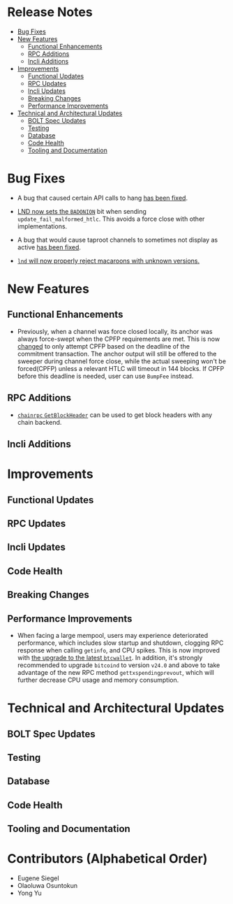 # Release Notes
- [Bug Fixes](#bug-fixes)
- [New Features](#new-features)
  - [Functional Enhancements](#functional-enhancements)
  - [RPC Additions](#rpc-additions)
  - [lncli Additions](#lncli-additions)
- [Improvements](#improvements)
  - [Functional Updates](#functional-updates)
  - [RPC Updates](#rpc-updates)
  - [lncli Updates](#lncli-updates)
  - [Breaking Changes](#breaking-changes)
  - [Performance Improvements](#performance-improvements)
 - [Technical and Architectural Updates](#technical-and-architectural-updates)
   - [BOLT Spec Updates](#bolt-spec-updates)
   - [Testing](#testing)
   - [Database](#database)
   - [Code Health](#code-health)
   - [Tooling and Documentation](#tooling-and-documentation)

# Bug Fixes

* A bug that caused certain API calls to hang [has been fixed](https://github.com/vanditshah99/lnd/pull/8158).

* [LND now sets the `BADONION`](https://github.com/vanditshah99/lnd/pull/7937)
  bit when sending `update_fail_malformed_htlc`. This avoids a force close
  with other implementations.

* A bug that would cause taproot channels to sometimes not display as active
  [has been fixed](https://github.com/vanditshah99/lnd/pull/8104).

* [`lnd` will now properly reject macaroons with unknown versions.](https://github.com/vanditshah99/lnd/pull/8132)

# New Features
## Functional Enhancements

- Previously, when a channel was force closed locally, its anchor was always
  force-swept when the CPFP requirements are met. This is now
  [changed](https://github.com/vanditshah99/lnd/pull/7965) to only attempt
  CPFP based on the deadline of the commitment transaction. The anchor output
  will still be offered to the sweeper during channel force close, while the
  actual sweeping won't be forced(CPFP) unless a relevant HTLC will timeout in
  144 blocks. If CPFP before this deadline is needed, user can use `BumpFee`
  instead.

## RPC Additions

* [`chainrpc` `GetBlockHeader`](https://github.com/vanditshah99/lnd/pull/8111)
  can be used to get block headers with any chain backend.

## lncli Additions

# Improvements
## Functional Updates
## RPC Updates
## lncli Updates
## Code Health
## Breaking Changes
## Performance Improvements

- When facing a large mempool, users may experience deteriorated performance,
  which includes slow startup and shutdown, clogging RPC response when calling
  `getinfo`, and CPU spikes. This is now improved with [the upgrade to the
  latest `btcwallet`](https://github.com/vanditshah99/lnd/pull/8019). In
  addition, it's strongly recommended to upgrade `bitcoind` to version `v24.0`
  and above to take advantage of the new RPC method `gettxspendingprevout`,
  which will further decrease CPU usage and memory consumption.

# Technical and Architectural Updates
## BOLT Spec Updates
## Testing
## Database
## Code Health
## Tooling and Documentation

# Contributors (Alphabetical Order)
* Eugene Siegel
* Olaoluwa Osuntokun
* Yong Yu
